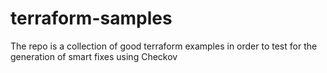 # terraform-samples

The repo is a collection of good terraform examples in order to test for the generation of smart fixes using Checkov
